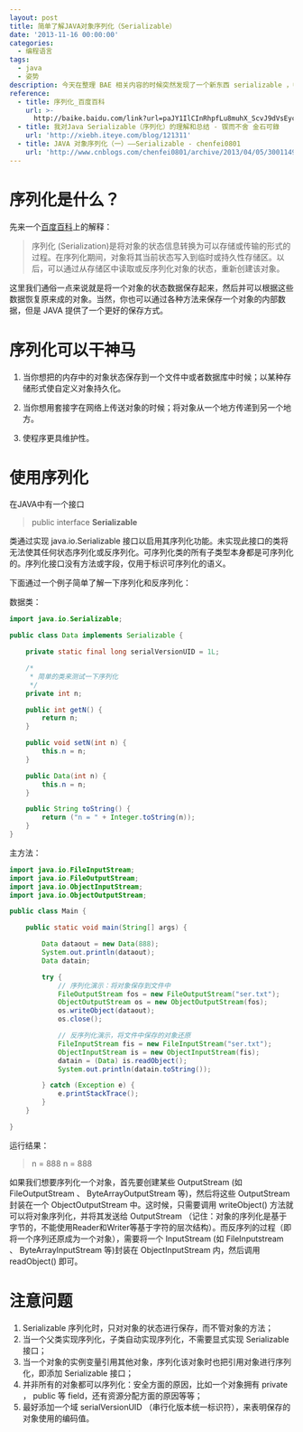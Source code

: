 ```yaml
---
layout: post
title: 简单了解JAVA对象序列化（Serializable）
date: '2013-11-16 00:00:00'
categories:
  - 编程语言
tags:
  - java
  - 姿势
description: 今天在整理 BAE 相关内容的时候突然发现了一个新东西 serializable ，中文名是序列化。通过了解这个新姿势，我终于找到了一种将对象保存的方法。
reference:
  - title: 序列化_百度百科
    url: >-
      http://baike.baidu.com/link?url=paJY1IlCInRhpfLu8muhX_ScvJ9dVsEycRm_283NGiCwoggFrn0sjZ_v2mFShkQO
  - title: 我对Java Serializable（序列化）的理解和总结 - 锲而不舍 金石可錄
    url: 'http://xiebh.iteye.com/blog/121311'
  - title: JAVA 对象序列化（一）——Serializable - chenfei0801
    url: 'http://www.cnblogs.com/chenfei0801/archive/2013/04/05/3001149.html'
---
```


# 序列化是什么？

先来一个[百度百科](http://baike.baidu.com/link?url=paJY1IlCInRhpfLu8muhX_ScvJ9dVsEycRm_283NGiCwoggFrn0sjZ_v2mFShkQO)上的解释：

> 序列化 (Serialization)是将对象的状态信息转换为可以存储或传输的形式的过程。在序列化期间，对象将其当前状态写入到临时或持久性存储区。以后，可以通过从存储区中读取或反序列化对象的状态，重新创建该对象。

这里我们通俗一点来说就是将一个对象的状态数据保存起来，然后并可以根据这些数据恢复原来成的对象。当然，你也可以通过各种方法来保存一个对象的内部数据，但是 JAVA 提供了一个更好的保存方式。

# 序列化可以干神马

1. 当你想把的内存中的对象状态保存到一个文件中或者数据库中时候；以某种存储形式使自定义对象持久化。

2. 当你想用套接字在网络上传送对象的时候；将对象从一个地方传递到另一个地方。

3. 使程序更具维护性。

# 使用序列化

在JAVA中有一个接口

> public interface **Serializable**

类通过实现 java.io.Serializable 接口以启用其序列化功能。未实现此接口的类将无法使其任何状态序列化或反序列化。可序列化类的所有子类型本身都是可序列化的。序列化接口没有方法或字段，仅用于标识可序列化的语义。

下面通过一个例子简单了解一下序列化和反序列化：

数据类：

```java
import java.io.Serializable;

public class Data implements Serializable {

    private static final long serialVersionUID = 1L;

    /*
     * 简单的类来测试一下序列化
     */
    private int n;

    public int getN() {
        return n;
    }

    public void setN(int n) {
        this.n = n;
    }

    public Data(int n) {
        this.n = n;
    }

    public String toString() {
        return ("n = " + Integer.toString(n));
    }
}
```

主方法：

```java
import java.io.FileInputStream;
import java.io.FileOutputStream;
import java.io.ObjectInputStream;
import java.io.ObjectOutputStream;

public class Main {

    public static void main(String[] args) {

        Data dataout = new Data(888);
        System.out.println(dataout);
        Data datain;

        try {
            // 序列化演示：将对象保存到文件中
            FileOutputStream fos = new FileOutputStream("ser.txt");
            ObjectOutputStream os = new ObjectOutputStream(fos);
            os.writeObject(dataout);
            os.close();

            // 反序列化演示，将文件中保存的对象还原
            FileInputStream fis = new FileInputStream("ser.txt");
            ObjectInputStream is = new ObjectInputStream(fis);
            datain = (Data) is.readObject();
            System.out.println(datain.toString());

        } catch (Exception e) {
            e.printStackTrace();
        }
    }

}
```

运行结果：

> n = 888
> n = 888

如果我们想要序列化一个对象，首先要创建某些 OutputStream (如 FileOutputStream 、 ByteArrayOutputStream 等)，然后将这些 OutputStream 封装在一个 ObjectOutputStream 中。这时候，只需要调用 writeObject() 方法就可以将对象序列化，并将其发送给 OutputStream （记住：对象的序列化是基于字节的，不能使用Reader和Writer等基于字符的层次结构）。而反序列的过程（即将一个序列还原成为一个对象），需要将一个 InputStream (如 FileInputstream 、 ByteArrayInputStream 等)封装在 ObjectInputStream 内，然后调用 readObject() 即可。

# 注意问题

1. Serializable 序列化时，只对对象的状态进行保存，而不管对象的方法；
2. 当一个父类实现序列化，子类自动实现序列化，不需要显式实现 Serializable 接口；
3. 当一个对象的实例变量引用其他对象，序列化该对象时也把引用对象进行序列化，即添加 Serializable 接口；
4. 并非所有的对象都可以序列化：安全方面的原因，比如一个对象拥有 private ， public 等 field，还有资源分配方面的原因等等；
5. 最好添加一个域 serialVersionUID （串行化版本统一标识符），来表明保存的对象使用的编码值。
